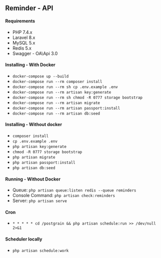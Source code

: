 ## Reminder - API
#### Requirements

- PHP 7.4.x
- Laravel 8.x
- MySQL 5.x
- Redis 5.x
- Swagger - OA\Api 3.0

#### Installing - With Docker

- `docker-compose up --build`
- `docker-compose run --rm composer install`
- `docker-compose run --rm sh cp .env.example .env`
- `docker-compose run --rm artisan key:generate`
- `docker-compose run --rm sh chmod -R 0777 storage bootstrap`
- `docker-compose run --rm artisan migrate`
- `docker-compose run --rm artisan passport:install`
- `docker-compose run --rm artisan db:seed`

#### Installing - Without docker

- `composer install`
- `cp .env.example .env`
- `php artisan key:generate`
- `chmod -R 0777 storage bootstrap`
- `php artisan migrate`
- `php artisan passport:install`
- `php artisan db:seed`

#### Running - Without Docker

- Queue: `php artisan queue:listen redis --queue reminders`
- Console Command: `php artisan check:reminders`
- Server: `php artisan serve`

#### Cron

- `* * * * * cd /postgrain && php artisan schedule:run >> /dev/null 2>&1`

#### Scheduler locally

- `php artisan schedule:work`
